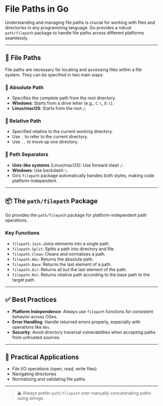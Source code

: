 # File Paths in Go

Understanding and managing file paths is crucial for working with files and directories in any programming language. Go provides a robust `path/filepath` package to handle file paths across different platforms seamlessly.

---

## 📁 File Paths

File paths are necessary for locating and accessing files within a file system. They can be specified in two main ways:

### 🔹 Absolute Path

- Specifies the complete path from the root directory.
- **Windows**: Starts from a drive letter (e.g., `C:\`, `D:\`).
- **Linux/macOS**: Starts from the root `/`.

### 🔹 Relative Path

- Specified relative to the current working directory.
- Use `.` to refer to the current directory.
- Use `..` to move up one directory.

### 🔹 Path Separators

- **Unix-like systems** (Linux/macOS): Use forward slash `/`.
- **Windows**: Use backslash `\`.
- Go’s `filepath` package automatically handles both styles, making code platform-independent.

---

## 📦 The `path/filepath` Package

Go provides the `path/filepath` package for platform-independent path operations.

### Key Functions

- `filepath.Join`: Joins elements into a single path.
- `filepath.Split`: Splits a path into directory and file.
- `filepath.Clean`: Cleans and normalizes a path.
- `filepath.Abs`: Returns the absolute path.
- `filepath.Base`: Returns the last element of a path.
- `filepath.Dir`: Returns all but the last element of the path.
- `filepath.Rel`: Returns relative path according to the base path to the target path.

---

## ✅ Best Practices

- **Platform Independence**: Always use `filepath` functions for consistent behavior across OSes.
- **Error Handling**: Handle returned errors properly, especially with operations like `Abs`.
- **Security**: Avoid directory traversal vulnerabilities when accepting paths from untrusted sources.

---

## 🔧 Practical Applications

- File I/O operations (open, read, write files)
- Navigating directories
- Normalizing and validating file paths

---

> ⚠️ Always prefer `path/filepath` over manually concatenating paths using strings.
